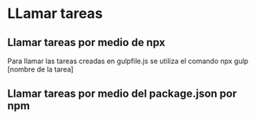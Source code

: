 # LLamar tareas 

## Llamar tareas por medio de npx
Para llamar las tareas creadas en gulpfile.js se utiliza el comando npx gulp [nombre de la tarea]

## Llamar tareas por medio del package.json por npm 


